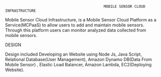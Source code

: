                                                  MOBILE SENSOR CLOUD INFRASTRUCTURE
                                                 
Mobile Sensor Cloud Infrastructure, is a Mobile Sensor Cloud Platform as a Service(MCPaaS) to allow users to add and maintain mobile sensors. Through this platform users can monitor analyzed data collected from mobile sensors.

DESIGN

Design included  Developing an Website using Node Js, Java Script, Relational Database(User Management), Amazon Dynamo DB(Data From Mobile Sensor) , Elastic Load Balancer, Amazon Lambda, EC2(Deploying Website).
